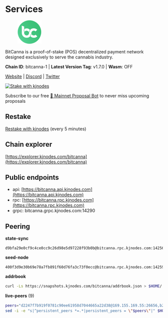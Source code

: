 # Services

<figure><img src="https://raw.githubusercontent.com/kj89/cosmos-images/main/logos/bitcanna.png" alt=""><figcaption></figcaption></figure>

BitCanna is a proof-of-stake (POS) decentralized payment network designed exclusively to serve the cannabis industry. 

**Chain ID**: bitcanna-1 | **Latest Version Tag**: v1.7.0 | **Wasm**: OFF

[Website](https://www.bitcanna.io) | [Discord](https://discord.gg/9AVrzaVQvs) | [Twitter](https://twitter.com/BitCannaGlobal)

[![Stake with kjnodes](https://i.ibb.co/cr44Q8j/button-stake-with-kjnodes.png)](https://restake.app/bitcanna/bcnavaloper1aym6s8eza7kjvnxuwxufrzccz6vqvgnsc47cc7)

Subscribe to our free [🤖 Mainnet Proposal Bot](https://t.me/kjnodes_proposal_bot) to never miss upcoming proposals

## Restake

[Restake with kjnodes](https://restake.app/bitcanna/bcnavaloper1aym6s8eza7kjvnxuwxufrzccz6vqvgnsc47cc7) (every 5 minutes)
## Chain explorer
[https://explorer.kjnodes.com/bitcanna](https://explorer.kjnodes.com/bitcanna)

## Public endpoints

* api: [https://bitcanna.api.kjnodes.com](https://bitcanna.api.kjnodes.com)
* rpc: [https://bitcanna.rpc.kjnodes.com](https://bitcanna.rpc.kjnodes.com)
* grpc: bitcanna.grpc.kjnodes.com:14290

## Peering

**state-sync**

```text
d9bfa29e0cf9c4ce0cc9c26d98e5d97228f93b0b@bitcanna.rpc.kjnodes.com:14256
```

**seed-node**

```text
400f3d9e30b69e78a7fb891f60d76fa3c73f0ecc@bitcanna.rpc.kjnodes.com:14259
```

**addrbook**
```bash
curl -Ls https://snapshots.kjnodes.com/bitcanna/addrbook.json > $HOME/.bcna/config/addrbook.json
```

**live-peers** (9)
```bash
peers="d2247f7b919f0781c90ee61958d7044665a22d38@169.155.169.55:26656,b212d5740b2e11e54f56b072dc13b6134650cfb5@169.155.168.54:26656,d9bfa29e0cf9c4ce0cc9c26d98e5d97228f93b0b@65.109.88.38:14256,5bb0a042e8a4ee28bcda1e26148e57787e75a42e@23.88.69.22:28466,cb9741ce22ab5f615913ac11b211c3c7f58dee71@107.191.36.154:26656,23671067d0fd40aec523290585c7d8e91034a771@65.108.43.170:26656,1cea73f5752740c582fdc4a2e8330903ac853b44@208.77.197.82:31656,7c00beb4956bc40cd33ced6e2c2ffe07d4fa32e7@95.216.242.82:36656,b587bf827b5f680c417601b536ffbd505c88bb07@193.70.45.106:13056"
sed -i -e "s|^persistent_peers *=.*|persistent_peers = \"$peers\"|" $HOME/.bcna/config/config.toml
```
